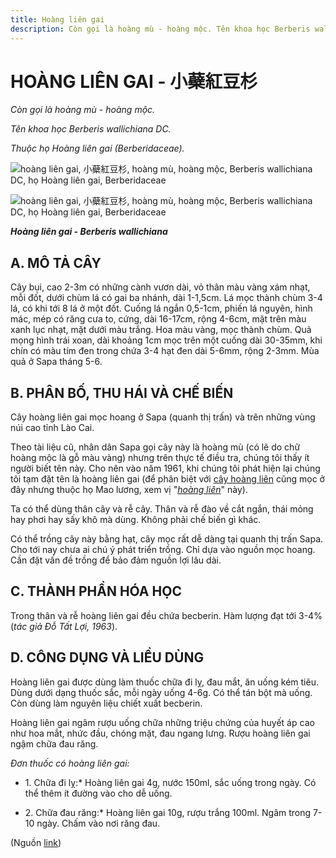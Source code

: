 ```yaml
---
title: Hoàng liên gai
description: Còn gọi là hoàng mù - hoàng mộc. Tên khoa học Berberis wallichiana DC. Thuộc họ Hoàng liên gai (Berberidaceae).
---
```

# HOÀNG LIÊN GAI - 小蘗紅豆杉

*Còn gọi là hoàng mù - hoàng mộc.*

*Tên khoa học Berberis wallichiana DC.*

*Thuộc họ Hoàng liên gai (Berberidaceae).*

![hoàng liên gai, 小蘗紅豆杉, hoàng mù, hoàng mộc, Berberis wallichiana DC, họ Hoàng liên gai, Berberidaceae](/imgs/do-tat-loi/ctvvtvn/hoang-lien-gai.jpg)

![hoàng liên gai, 小蘗紅豆杉, hoàng mù, hoàng mộc, Berberis wallichiana DC, họ Hoàng liên gai, Berberidaceae](/imgs/do-tat-loi/ctvvtvn/hoang-lien-gai-2.jpg)

***Hoàng liên gai - Berberis wallichiana***

## A. MÔ TẢ CÂY

Cây bụi, cao 2-3m có những cành vươn dài, vỏ thân màu vàng xám nhạt, mỗi đốt, dưới chùm lá có gai ba nhánh, dài 1-1,5cm. Lá mọc thành chùm 3-4 lá, có khi tới 8 lá ở một đốt. Cuống lá ngắn 0,5-1cm, phiến lá nguyên, hình mác, mép có răng cưa to, cứng, dài 16-17cm, rộng 4-6cm, mặt trên màu xanh lục nhạt, mặt dưới màu trắng. Hoa màu vàng, mọc thành chùm. Quả mọng hình trái xoan, dài khoảng 1cm mọc trên một cuống dài 30-35mm, khi chín có màu tím đen trong chứa 3-4 hạt đen dài 5-6mm, rộng 2-3mm. Mùa quả ở Sapa tháng 5-6.

## B. PHÂN BỐ, THU HÁI VÀ CHẾ BIẾN

Cây hoàng liên gai mọc hoang ở Sapa (quanh thị trấn) và trên những vùng núi cao tỉnh Lào Cai.

Theo tài liệu cũ, nhân dân Sapa gọi cây này là hoàng mù (có lẽ do chữ hoàng mộc là gỗ màu vàng) nhưng trên thực tế điều tra, chúng tôi thấy ít người biết tên này. Cho nên vào năm 1961, khi chúng tôi phát hiện lại chúng tôi tạm đặt tên là hoàng liên gai (để phân biệt với [cây hoàng liên](/nhung-cay-thuoc-va-vi-thuoc-viet-nam/ket-qua-tra-cuu/hoang-lien) cũng mọc ở đây nhưng thuộc họ Mao lương, xem vị "*[hoàng liên](/nhung-cay-thuoc-va-vi-thuoc-viet-nam/ket-qua-tra-cuu/hoang-lien)*" này).

Ta có thể dùng thân cây và rễ cây. Thân và rễ đào về cắt ngắn, thái mỏng hay phơi hay sấy khô mà dùng. Không phải chế biến gì khác.

Có thể trồng cây này bằng hạt, cây mọc rất dễ dàng tại quanh thị trấn Sapa. Cho tới nay chưa ai chú ý phát triển trồng. Chỉ dựa vào nguồn mọc hoang. Cần đặt vấn đề trồng để bảo đảm nguồn lợi lâu dài.

## C. THÀNH PHẦN HÓA HỌC

Trong thân và rễ hoàng liên gai đều chứa becberin. Hàm lượng đạt tới 3-4% (*tác giả Đỗ Tất Lợi, 1963*).

## D. CÔNG DỤNG VÀ LIỀU DÙNG

Hoàng liên gai được dùng làm thuốc chữa đi lỵ, đau mắt, ăn uống kém tiêu. Dùng dưới dạng thuốc sắc, mỗi ngày uống 4-6g. Có thể tán bột mà uống. Còn dùng làm nguyên liệu chiết xuất becberin.

Hoàng liên gai ngâm rượu uống chữa những triệu chứng của huyết áp cao như hoa mắt, nhức đầu, chóng mặt, đau ngang lưng. Rượu hoàng liên gai ngậm chữa đau răng.

*Đơn thuốc có hoàng liên gai:*

* 1\. Chữa đi lỵ:* Hoàng liên gai 4g, nước 150ml, sắc uống trong ngày. Có thể thêm ít đường vào cho dễ uống.

* 2\. Chữa đau răng:* Hoàng liên gai 10g, rượu trắng 100ml. Ngâm trong 7-10 ngày. Chấm vào nơi răng đau.

(Nguồn <a href="http://www.thuocvuonnha.com/nhung-cay-thuoc-va-vi-thuoc-viet-nam/ket-qua-tra-cuu/hoang-lien-gai" target="_blank">link</a>)
